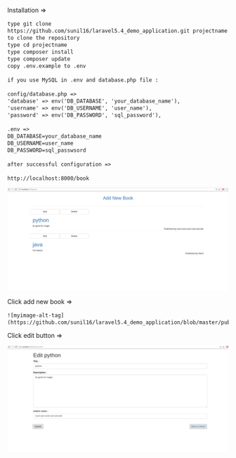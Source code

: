Installation =>

    type git clone https://github.com/sunil16/laravel5.4_demo_application.git projectname to clone the repository
    type cd projectname
    type composer install
    type composer update
    copy .env.example to .env

    if you use MySQL in .env and database.php file :

    config/database.php =>
    'database' => env('DB_DATABASE', 'your_database_name'),
    'username' => env('DB_USERNAME', 'user_name'),
    'password' => env('DB_PASSWORD', 'sql_password'),

    .env =>
    DB_DATABASE=your_database_name
    DB_USERNAME=user_name
    DB_PASSWORD=sql_passwsord

    after successful configuration =>

    http://localhost:8000/book

   ![myimage-alt-tag](https://github.com/sunil16/laravel5.4_demo_application/blob/master/public/img/create.png)

   Click add new book =>

    ![myimage-alt-tag](https://github.com/sunil16/laravel5.4_demo_application/blob/master/public/img/after_create_btn_click.png)

   Click edit button =>

  ![myimage-alt-tag](https://github.com/sunil16/laravel5.4_demo_application/blob/master/public/img/edit.png)
